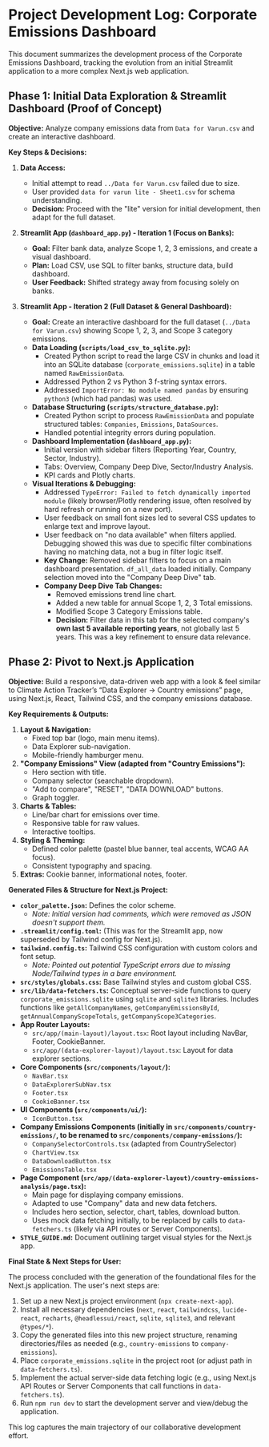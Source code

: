 # Project Development Log: Corporate Emissions Dashboard

This document summarizes the development process of the Corporate Emissions Dashboard, tracking the evolution from an initial Streamlit application to a more complex Next.js web application.

## Phase 1: Initial Data Exploration & Streamlit Dashboard (Proof of Concept)

**Objective:** Analyze company emissions data from `Data for Varun.csv` and create an interactive dashboard.

**Key Steps & Decisions:**

1.  **Data Access:**
    *   Initial attempt to read `../Data for Varun.csv` failed due to size.
    *   User provided `data for varun lite - Sheet1.csv` for schema understanding.
    *   **Decision:** Proceed with the "lite" version for initial development, then adapt for the full dataset.

2.  **Streamlit App (`dashboard_app.py`) - Iteration 1 (Focus on Banks):**
    *   **Goal:** Filter bank data, analyze Scope 1, 2, 3 emissions, and create a visual dashboard.
    *   **Plan:** Load CSV, use SQL to filter banks, structure data, build dashboard.
    *   **User Feedback:** Shifted strategy away from focusing solely on banks.

3.  **Streamlit App - Iteration 2 (Full Dataset & General Dashboard):**
    *   **Goal:** Create an interactive dashboard for the full dataset (`../Data for Varun.csv`) showing Scope 1, 2, 3, and Scope 3 category emissions.
    *   **Data Loading (`scripts/load_csv_to_sqlite.py`):**
        *   Created Python script to read the large CSV in chunks and load it into an SQLite database (`corporate_emissions.sqlite`) in a table named `RawEmissionData`.
        *   Addressed Python 2 vs Python 3 f-string syntax errors.
        *   Addressed `ImportError: No module named pandas` by ensuring `python3` (which had pandas) was used.
    *   **Database Structuring (`scripts/structure_database.py`):**
        *   Created Python script to process `RawEmissionData` and populate structured tables: `Companies`, `Emissions`, `DataSources`.
        *   Handled potential integrity errors during population.
    *   **Dashboard Implementation (`dashboard_app.py`):**
        *   Initial version with sidebar filters (Reporting Year, Country, Sector, Industry).
        *   Tabs: Overview, Company Deep Dive, Sector/Industry Analysis.
        *   KPI cards and Plotly charts.
    *   **Visual Iterations & Debugging:**
        *   Addressed `TypeError: Failed to fetch dynamically imported module` (likely browser/Plotly rendering issue, often resolved by hard refresh or running on a new port).
        *   User feedback on small font sizes led to several CSS updates to enlarge text and improve layout.
        *   User feedback on "no data available" when filters applied. Debugging showed this was due to specific filter combinations having no matching data, not a bug in filter logic itself.
        *   **Key Change:** Removed sidebar filters to focus on a main dashboard presentation. `df_all_data` loaded initially. Company selection moved into the "Company Deep Dive" tab.
        *   **Company Deep Dive Tab Changes:**
            *   Removed emissions trend line chart.
            *   Added a new table for annual Scope 1, 2, 3 Total emissions.
            *   Modified Scope 3 Category Emissions table.
            *   **Decision:** Filter data in this tab for the selected company's **own last 5 available reporting years**, not globally last 5 years. This was a key refinement to ensure data relevance.

## Phase 2: Pivot to Next.js Application

**Objective:** Build a responsive, data-driven web app with a look & feel similar to Climate Action Tracker’s “Data Explorer → Country emissions” page, using Next.js, React, Tailwind CSS, and the company emissions database.

**Key Requirements & Outputs:**

1.  **Layout & Navigation:**
    *   Fixed top bar (logo, main menu items).
    *   Data Explorer sub-navigation.
    *   Mobile-friendly hamburger menu.
2.  **"Company Emissions" View (adapted from "Country Emissions"):**
    *   Hero section with title.
    *   Company selector (searchable dropdown).
    *   "Add to compare", "RESET", "DATA DOWNLOAD" buttons.
    *   Graph toggler.
3.  **Charts & Tables:**
    *   Line/bar chart for emissions over time.
    *   Responsive table for raw values.
    *   Interactive tooltips.
4.  **Styling & Theming:**
    *   Defined color palette (pastel blue banner, teal accents, WCAG AA focus).
    *   Consistent typography and spacing.
5.  **Extras:** Cookie banner, informational notes, footer.

**Generated Files & Structure for Next.js Project:**

*   **`color_palette.json`:** Defines the color scheme.
    *   *Note: Initial version had comments, which were removed as JSON doesn't support them.*
*   **`.streamlit/config.toml`:** (This was for the Streamlit app, now superseded by Tailwind config for Next.js).
*   **`tailwind.config.ts`:** Tailwind CSS configuration with custom colors and font setup.
    *   *Note: Pointed out potential TypeScript errors due to missing Node/Tailwind types in a bare environment.*
*   **`src/styles/globals.css`:** Base Tailwind styles and custom global CSS.
*   **`src/lib/data-fetchers.ts`:** Conceptual server-side functions to query `corporate_emissions.sqlite` using `sqlite` and `sqlite3` libraries. Includes functions like `getAllCompanyNames`, `getCompanyEmissionsById`, `getAnnualCompanyScopeTotals`, `getCompanyScope3Categories`.
*   **App Router Layouts:**
    *   `src/app/(main-layout)/layout.tsx`: Root layout including NavBar, Footer, CookieBanner.
    *   `src/app/(data-explorer-layout)/layout.tsx`: Layout for data explorer sections.
*   **Core Components (`src/components/layout/`):**
    *   `NavBar.tsx`
    *   `DataExplorerSubNav.tsx`
    *   `Footer.tsx`
    *   `CookieBanner.tsx`
*   **UI Components (`src/components/ui/`):**
    *   `IconButton.tsx`
*   **Company Emissions Components (initially in `src/components/country-emissions/`, to be renamed to `src/components/company-emissions/`):**
    *   `CompanySelectorControls.tsx` (adapted from CountrySelector)
    *   `ChartView.tsx`
    *   `DataDownloadButton.tsx`
    *   `EmissionsTable.tsx`
*   **Page Component (`src/app/(data-explorer-layout)/country-emissions-analysis/page.tsx`):**
    *   Main page for displaying company emissions.
    *   Adapted to use "Company" data and new data fetchers.
    *   Includes hero section, selector, chart, tables, download button.
    *   Uses mock data fetching initially, to be replaced by calls to `data-fetchers.ts` (likely via API routes or Server Components).
*   **`STYLE_GUIDE.md`:** Document outlining target visual styles for the Next.js app.

**Final State & Next Steps for User:**

The process concluded with the generation of the foundational files for the Next.js application. The user's next steps are:
1.  Set up a new Next.js project environment (`npx create-next-app`).
2.  Install all necessary dependencies (`next`, `react`, `tailwindcss`, `lucide-react`, `recharts`, `@headlessui/react`, `sqlite`, `sqlite3`, and relevant `@types/*`).
3.  Copy the generated files into this new project structure, renaming directories/files as needed (e.g., `country-emissions` to `company-emissions`).
4.  Place `corporate_emissions.sqlite` in the project root (or adjust path in `data-fetchers.ts`).
5.  Implement the actual server-side data fetching logic (e.g., using Next.js API Routes or Server Components that call functions in `data-fetchers.ts`).
6.  Run `npm run dev` to start the development server and view/debug the application.

This log captures the main trajectory of our collaborative development effort.
